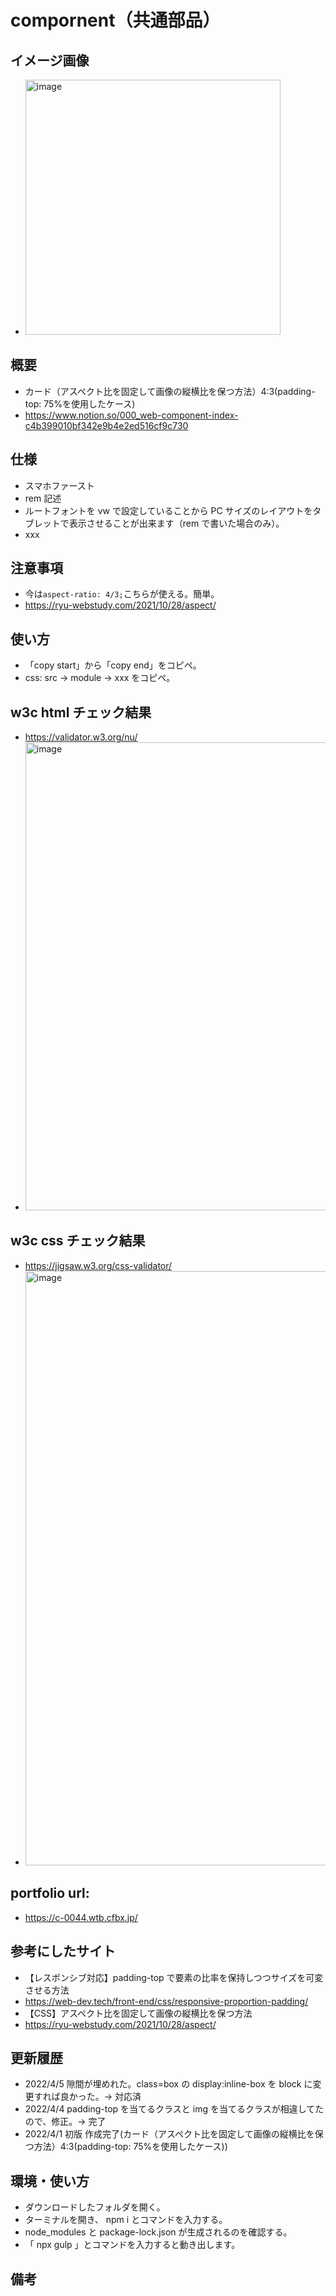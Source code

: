 # compornent（共通部品）

## イメージ画像

- <img width="408" alt="image" src="https://user-images.githubusercontent.com/99580997/161256966-41306db3-0a8c-4e35-8aac-8cbf92a51235.png">

## 概要

- カード（アスペクト比を固定して画像の縦横比を保つ方法）4:3(padding-top: 75%を使用したケース)
- https://www.notion.so/000_web-component-index-c4b399010bf342e9b4e2ed516cf9c730

## 仕様

- スマホファースト
- rem 記述
- ルートフォントを vw で設定していることから PC サイズのレイアウトをタブレットで表示させることが出来ます（rem で書いた場合のみ）。
- xxx

## 注意事項

- 今は`aspect-ratio: 4/3;`こちらが使える。簡単。
- https://ryu-webstudy.com/2021/10/28/aspect/

## 使い方

- 「copy start」から「copy end」をコピペ。
- css: src -> module -> xxx をコピペ。

## w3c html チェック結果

- https://validator.w3.org/nu/
- <img width="749" alt="image" src="https://user-images.githubusercontent.com/99580997/161257024-68947463-6963-431a-b853-343fa65a7377.png">

## w3c css チェック結果

- https://jigsaw.w3.org/css-validator/
- <img width="951" alt="image" src="https://user-images.githubusercontent.com/99580997/161257097-e41dbbe2-5f2b-49f2-a9c7-a5dd54606257.png">

## portfolio url:

- https://c-0044.wtb.cfbx.jp/

## 参考にしたサイト

- 【レスポンシブ対応】padding-top で要素の比率を保持しつつサイズを可変させる方法
- https://web-dev.tech/front-end/css/responsive-proportion-padding/
- 【CSS】アスペクト比を固定して画像の縦横比を保つ方法
- https://ryu-webstudy.com/2021/10/28/aspect/

## 更新履歴

- 2022/4/5 隙間が埋めれた。class=box の display:inline-box を block に変更すれば良かった。→ 対応済
- 2022/4/4 padding-top を当てるクラスと img を当てるクラスが相違してたので、修正。→ 完了
- 2022/4/1 初版 作成完了(カード（アスペクト比を固定して画像の縦横比を保つ方法）4:3(padding-top: 75%を使用したケース))

## 環境・使い方

- ダウンロードしたフォルダを開く。
- ターミナルを開き、 npm i とコマンドを入力する。
- node_modules と package-lock.json が生成されるのを確認する。
- 「 npx gulp 」とコマンドを入力すると動き出します。

## 備考
